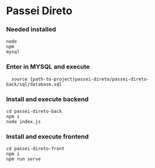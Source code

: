 # Passei Direto
### Needed installed
```
node
npm
mysql
```
### Enter in MYSQL and execute
```
  source {path-to-project}passei-direto/passei-direto-back/sql/database.sql
```

### Install and execute backend
```
cd passei-direto-back
npm i
node index.js
```

### Install and execute frontend
```
cd passei-direto-front
npm i
npm run serve
```
